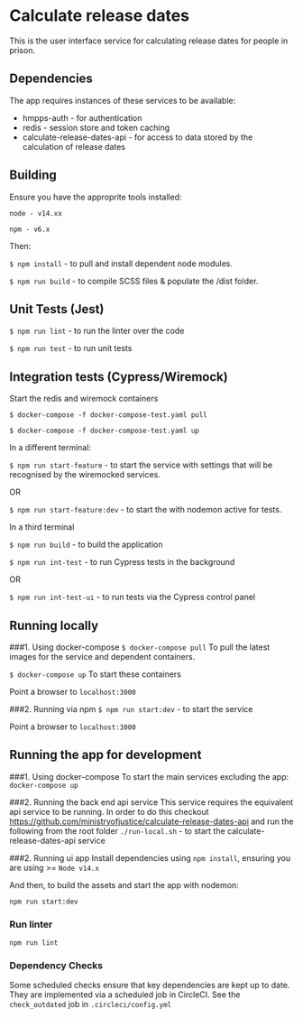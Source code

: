 # Calculate release dates

This is the user interface service for calculating release dates for people in prison.

## Dependencies
The app requires instances of these services to be available:
* hmpps-auth - for authentication
* redis - session store and token caching
* calculate-release-dates-api - for access to data stored by the calculation of release dates

## Building

Ensure you have the approprite tools installed:

`node - v14.xx`

`npm - v6.x`

Then:

`$ npm install` - to pull and install dependent node modules.

`$ npm run build` - to compile SCSS files & populate the /dist folder.

## Unit Tests (Jest)

`$ npm run lint` - to run the linter over the code

`$ npm run test` - to run unit tests

## Integration tests (Cypress/Wiremock)

Start the redis and wiremock containers

`$ docker-compose -f docker-compose-test.yaml pull`

`$ docker-compose -f docker-compose-test.yaml up`

In a different terminal:

`$ npm run start-feature` - to start the service with settings that will be recognised by the wiremocked services.

OR

`$ npm run start-feature:dev` - to start the with nodemon active for tests.

In a third terminal

`$ npm run build` - to build the application

`$ npm run int-test` - to run Cypress tests in the background

OR

`$ npm run int-test-ui` - to run tests via the Cypress control panel

## Running locally
###1. Using docker-compose
`$ docker-compose pull`
To pull the latest images for the service and dependent containers.

`$ docker-compose up` To start these containers

Point a browser to `localhost:3000`


###2. Running via npm
`$ npm run start:dev`  - to start the service

Point a browser to `localhost:3000`

## Running the app for development
###1. Using docker-compose
To start the main services excluding the app:
`docker-compose up`

###2. Running the back end api service
This service requires the equivalent api service to be running. In order to do this checkout https://github.com/ministryofjustice/calculate-release-dates-api
and run the following from the root folder
`./run-local.sh`  - to start the calculate-release-dates-api service

###2. Running ui app
Install dependencies using `npm install`, ensuring you are using >= `Node v14.x`

And then, to build the assets and start the app with nodemon:

`npm run start:dev`

### Run linter

`npm run lint`

### Dependency Checks

Some scheduled checks ensure that key dependencies are kept up to date.
They are implemented via a scheduled job in CircleCI.
See the `check_outdated` job in `.circleci/config.yml`
